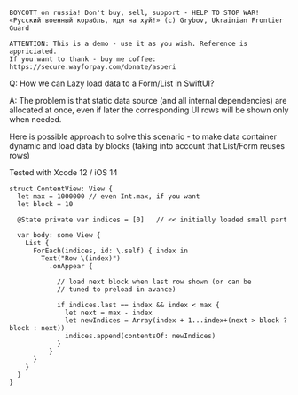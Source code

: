 ```
BOYCOTT on russia! Don't buy, sell, support - HELP TO STOP WAR!
«Русский военный корабль, иди на хуй!» (c) Grybov, Ukrainian Frontier Guard

ATTENTION: This is a demo - use it as you wish. Reference is appriciated.
If you want to thank - buy me coffee: https://secure.wayforpay.com/donate/asperi
```

Q: How we can Lazy load data to a Form/List in SwiftUI?

A: The problem is that static data source (and all internal dependencies) are allocated at once, even if later the corresponding UI rows will be shown only when needed.

Here is possible approach to solve this scenario - to make data container dynamic and load data by blocks (taking into account that List/Form reuses rows)

Tested with Xcode 12 / iOS 14

```
struct ContentView: View {
  let max = 1000000 // even Int.max, if you want
  let block = 10

  @State private var indices = [0]   // << initially loaded small part

  var body: some View {
    List {
      ForEach(indices, id: \.self) { index in
        Text("Row \(index)")
          .onAppear {

            // load next block when last row shown (or can be 
            // tuned to preload in avance)

            if indices.last == index && index < max {
              let next = max - index
              let newIndices = Array(index + 1...index+(next > block ? block : next))
              indices.append(contentsOf: newIndices)
            }
          }
      }
    }
  }
}
``` 

